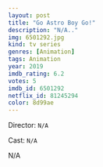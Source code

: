 ```yaml
---
layout: post
title: "Go Astro Boy Go!"
description: "N/A.."
img: 6501292.jpg
kind: tv series
genres: [Animation]
tags: Animation 
year: 2019
imdb_rating: 6.2
votes: 5
imdb_id: 6501292
netflix_id: 81245294
color: 8d99ae
---
```

Director: `N/A`  

Cast: `N/A` 

N/A